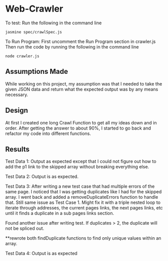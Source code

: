 # Web-Crawler
To test:
Run the following in the command line
```
jasmine spec/crawlSpec.js
```
To Run Program:
First uncomment the Run Program section in crawler.js
Then run the code by running the following in the command line
```
node crawler.js
```
## Assumptions Made

While working on this project, my assumption was that I needed to take the given JSON data and return what the expected output was by any means necessary.

## Design

At first I created one long Crawl Function to get all my ideas down and in order.  After getting the answer to about 90%, I started to go back and refactor my code into different functions.

## Results

Test Data 1: Output as expected except that I could not figure out how to add
the p1 link to the skipped array without breaking everything else.

Test Data 2: Output is as expected.

Test Data 3: After writing a new test case that had multiple errors of the same
page.  I noticed that I was getting duplicates like I had for the skipped array.
I went back and added a removeDuplicateErrors function to handle that. Still
same issue as Test Case 1. Might fix it with a triple nested loop to iterate
through addresses, the current pages links, the next pages links, etc until it
finds a duplicate in a sub pages links section.

Found another issue after writing test.  If duplicates > 2, the duplicate
will not be spliced out.

**rewrote both findDuplicate functions to find only unique values within an
array.

Test Data 4:  Output is as expected
